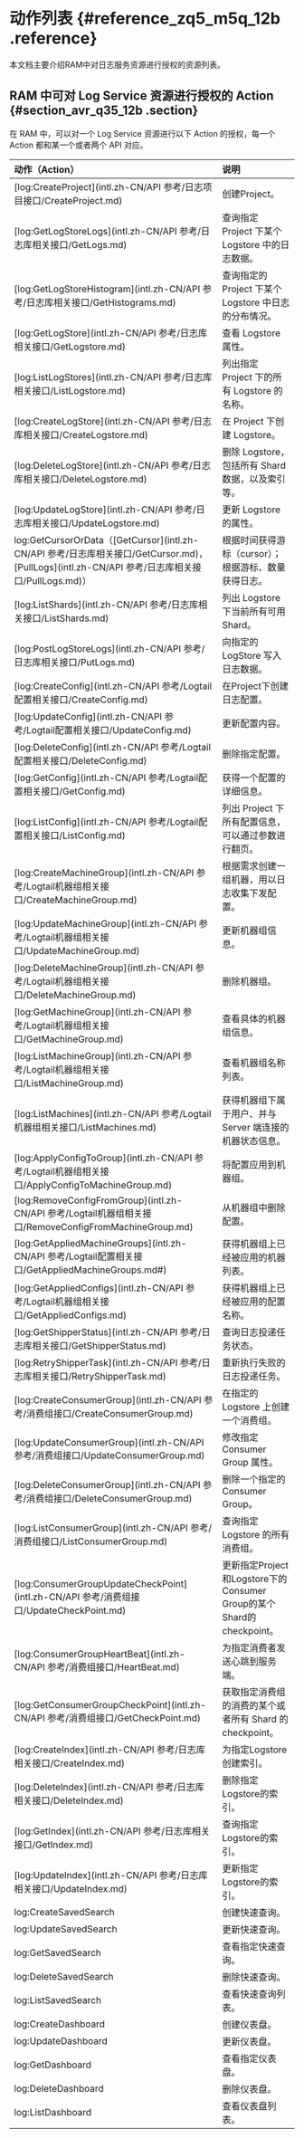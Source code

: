 # 动作列表 {#reference_zq5_m5q_12b .reference}

本文档主要介绍RAM中对日志服务资源进行授权的资源列表。

## RAM 中可对 Log Service 资源进行授权的 Action {#section_avr_q35_12b .section}

在 RAM 中，可以对一个 Log Service 资源进行以下 Action 的授权，每一个 Action 都和某一个或者两个 API 对应。

|动作（Action）|说明|
|:---------|:-|
|[log:CreateProject](intl.zh-CN/API 参考/日志项目接口/CreateProject.md)|创建Project。|
|[log:GetLogStoreLogs](intl.zh-CN/API 参考/日志库相关接口/GetLogs.md)|查询指定 Project 下某个 Logstore 中的日志数据。|
|[log:GetLogStoreHistogram](intl.zh-CN/API 参考/日志库相关接口/GetHistograms.md)|查询指定的 Project 下某个 Logstore 中日志的分布情况。|
|[log:GetLogStore](intl.zh-CN/API 参考/日志库相关接口/GetLogstore.md)|查看 Logstore 属性。|
|[log:ListLogStores](intl.zh-CN/API 参考/日志库相关接口/ListLogstore.md)|列出指定 Project 下的所有 Logstore 的名称。|
|[log:CreateLogStore](intl.zh-CN/API 参考/日志库相关接口/CreateLogstore.md)|在 Project 下创建 Logstore。|
|[log:DeleteLogStore](intl.zh-CN/API 参考/日志库相关接口/DeleteLogstore.md)|删除 Logstore，包括所有 Shard 数据，以及索引等。|
|[log:UpdateLogStore](intl.zh-CN/API 参考/日志库相关接口/UpdateLogstore.md)|更新 Logstore 的属性。|
|log:GetCursorOrData（[GetCursor](intl.zh-CN/API 参考/日志库相关接口/GetCursor.md)，[PullLogs](intl.zh-CN/API 参考/日志库相关接口/PullLogs.md)）|根据时间获得游标（cursor）；根据游标、数量获得日志。|
|[log:ListShards](intl.zh-CN/API 参考/日志库相关接口/ListShards.md)|列出 Logstore 下当前所有可用 Shard。|
|[log:PostLogStoreLogs](intl.zh-CN/API 参考/日志库相关接口/PutLogs.md)|向指定的 LogStore 写入日志数据。|
|[log:CreateConfig](intl.zh-CN/API 参考/Logtail配置相关接口/CreateConfig.md)|在Project下创建日志配置。|
|[log:UpdateConfig](intl.zh-CN/API 参考/Logtail配置相关接口/UpdateConfig.md)|更新配置内容。|
|[log:DeleteConfig](intl.zh-CN/API 参考/Logtail配置相关接口/DeleteConfig.md)|删除指定配置。|
|[log:GetConfig](intl.zh-CN/API 参考/Logtail配置相关接口/GetConfig.md)|获得一个配置的详细信息。|
|[log:ListConfig](intl.zh-CN/API 参考/Logtail配置相关接口/ListConfig.md)|列出 Project 下所有配置信息，可以通过参数进行翻页。|
|[log:CreateMachineGroup](intl.zh-CN/API 参考/Logtail机器组相关接口/CreateMachineGroup.md)|根据需求创建一组机器，用以日志收集下发配置。|
|[log:UpdateMachineGroup](intl.zh-CN/API 参考/Logtail机器组相关接口/UpdateMachineGroup.md)|更新机器组信息。|
|[log:DeleteMachineGroup](intl.zh-CN/API 参考/Logtail机器组相关接口/DeleteMachineGroup.md)|删除机器组。|
|[log:GetMachineGroup](intl.zh-CN/API 参考/Logtail机器组相关接口/GetMachineGroup.md)|查看具体的机器组信息。|
|[log:ListMachineGroup](intl.zh-CN/API 参考/Logtail机器组相关接口/ListMachineGroup.md)|查看机器组名称列表。|
|[log:ListMachines](intl.zh-CN/API 参考/Logtail机器组相关接口/ListMachines.md)|获得机器组下属于用户、并与Server 端连接的机器状态信息。|
|[log:ApplyConfigToGroup](intl.zh-CN/API 参考/Logtail机器组相关接口/ApplyConfigToMachineGroup.md)|将配置应用到机器组。|
|[log:RemoveConfigFromGroup](intl.zh-CN/API 参考/Logtail机器组相关接口/RemoveConfigFromMachineGroup.md)|从机器组中删除配置。|
|[log:GetAppliedMachineGroups](intl.zh-CN/API 参考/Logtail配置相关接口/GetAppliedMachineGroups.md#)|获得机器组上已经被应用的机器列表。|
|[log:GetAppliedConfigs](intl.zh-CN/API 参考/Logtail机器组相关接口/GetAppliedConfigs.md)|获得机器组上已经被应用的配置名称。|
|[log:GetShipperStatus](intl.zh-CN/API 参考/日志库相关接口/GetShipperStatus.md)|查询日志投递任务状态。|
|[log:RetryShipperTask](intl.zh-CN/API 参考/日志库相关接口/RetryShipperTask.md)|重新执行失败的日志投递任务。|
|[log:CreateConsumerGroup](intl.zh-CN/API 参考/消费组接口/CreateConsumerGroup.md)|在指定的 Logstore 上创建一个消费组。|
|[log:UpdateConsumerGroup](intl.zh-CN/API 参考/消费组接口/UpdateConsumerGroup.md)|修改指定 Consumer Group 属性。|
|[log:DeleteConsumerGroup](intl.zh-CN/API 参考/消费组接口/DeleteConsumerGroup.md)|删除一个指定的 Consumer Group。|
|[log:ListConsumerGroup](intl.zh-CN/API 参考/消费组接口/ListConsumerGroup.md)|查询指定 Logstore 的所有消费组。|
|[log:ConsumerGroupUpdateCheckPoint](intl.zh-CN/API 参考/消费组接口/UpdateCheckPoint.md)|更新指定Project和Logstore下的Consumer Group的某个Shard的checkpoint。|
|[log:ConsumerGroupHeartBeat](intl.zh-CN/API 参考/消费组接口/HeartBeat.md)|为指定消费者发送心跳到服务端。|
|[log:GetConsumerGroupCheckPoint](intl.zh-CN/API 参考/消费组接口/GetCheckPoint.md)|获取指定消费组的消费的某个或者所有 Shard 的checkpoint。|
|[log:CreateIndex](intl.zh-CN/API 参考/日志库相关接口/CreateIndex.md)|为指定Logstore创建索引。|
|[log:DeleteIndex](intl.zh-CN/API 参考/日志库相关接口/DeleteIndex.md)|删除指定Logstore的索引。|
|[log:GetIndex](intl.zh-CN/API 参考/日志库相关接口/GetIndex.md)|查询指定Logstore的索引。|
|[log:UpdateIndex](intl.zh-CN/API 参考/日志库相关接口/UpdateIndex.md)|更新指定Logstore的索引。|
|log:CreateSavedSearch|创建快速查询。|
|log:UpdateSavedSearch|更新快速查询。|
|log:GetSavedSearch|查看指定快速查询。|
|log:DeleteSavedSearch|删除快速查询。|
|log:ListSavedSearch|查看快速查询列表。|
|log:CreateDashboard|创建仪表盘。|
|log:UpdateDashboard|更新仪表盘。|
|log:GetDashboard|查看指定仪表盘。|
|log:DeleteDashboard|删除仪表盘。|
|log:ListDashboard|查看仪表盘列表。|

